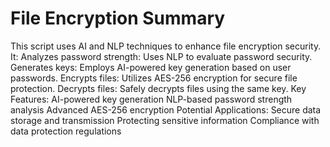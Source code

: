 # File Encryption Summary

This script uses AI and NLP techniques to enhance file encryption security. It:
Analyzes password strength: Uses NLP to evaluate password security.
Generates keys: Employs AI-powered key generation based on user passwords.
Encrypts files: Utilizes AES-256 encryption for secure file protection.
Decrypts files: Safely decrypts files using the same key.
Key Features:
AI-powered key generation
NLP-based password strength analysis
Advanced AES-256 encryption
Potential Applications:
Secure data storage and transmission
Protecting sensitive information
Compliance with data protection regulations
